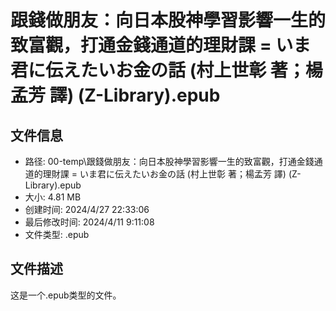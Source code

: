 ﻿# 跟錢做朋友：向日本股神學習影響一生的致富觀，打通金錢通道的理財課 = いま君に伝えたいお金の話 (村上世彰 著；楊孟芳 譯) (Z-Library).epub

## 文件信息
- 路径: 00-temp\跟錢做朋友：向日本股神學習影響一生的致富觀，打通金錢通道的理財課 = いま君に伝えたいお金の話 (村上世彰 著；楊孟芳 譯) (Z-Library).epub
- 大小: 4.81 MB
- 创建时间: 2024/4/27 22:33:06
- 最后修改时间: 2024/4/11 9:11:08
- 文件类型: .epub

## 文件描述
这是一个.epub类型的文件。

